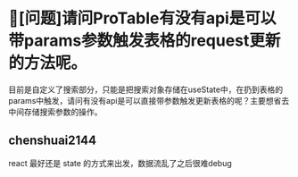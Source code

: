 # 🧐[问题]请问ProTable有没有api是可以带params参数触发表格的request更新的方法呢。

目前是自定义了搜索部分，只能是把搜索对象存储在useState中，在扔到表格的params中触发，请问有没有api是可以直接带参数触发更新表格的呢？主要想省去中间存储搜索参数的操作。

## chenshuai2144

react 最好还是 state 的方式来出发，数据流乱了之后很难debug
